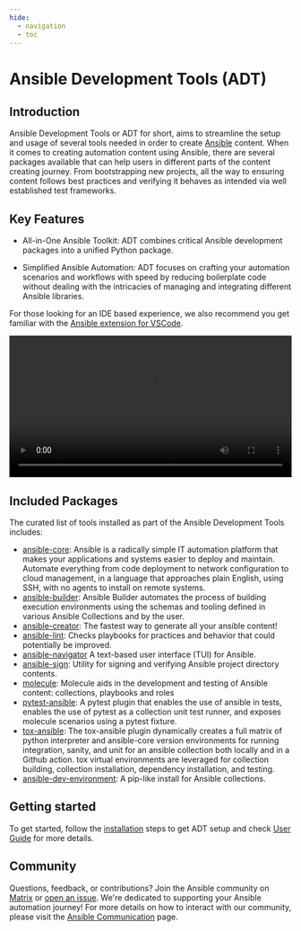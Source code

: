 ```yaml
---
hide:
  - navigation
  - toc
---
```


# Ansible Development Tools (ADT)

## Introduction

Ansible Development Tools or ADT for short, aims to streamline the setup and usage of several tools needed in order to create [Ansible](https://www.ansible.com/) content.
When it comes to creating automation content using Ansible, there are several packages available that can help users in different parts of the content creating journey. From bootstrapping new projects, all the way to ensuring content follows best practices and verifying it behaves as intended via well established test frameworks.

## Key Features

- All-in-One Ansible Toolkit: ADT combines critical Ansible development packages into a unified Python package.

- Simplified Ansible Automation: ADT focuses on crafting your automation scenarios and workflows with speed by reducing boilerplate code without
  dealing with the intricacies of managing and integrating different Ansible libraries.

For those looking for an IDE based experience, we also recommend you get familiar with the [Ansible extension for VSCode](https://marketplace.visualstudio.com/items?itemName=redhat.ansible).

<video width="100%" controls autoplay loop>
<source src="./media/ansible-lint.mp4" type="video/mp4">
</video>

## Included Packages

The curated list of tools installed as part of the Ansible Development Tools includes:

- [ansible-core](https://github.com/ansible/ansible): Ansible is a radically simple IT automation platform that makes your applications and systems easier to deploy and maintain. Automate everything from code deployment to network configuration to cloud management, in a language that approaches plain English, using SSH, with no agents to install on remote systems.
- [ansible-builder](https://github.com/ansible/ansible-builder): Ansible Builder automates the process of building execution environments using the schemas and tooling defined in various Ansible Collections and by the user.
- [ansible-creator](https://github.com/ansible/ansible-creator): The fastest way to generate all your ansible content!
- [ansible-lint](https://github.com/ansible/ansible-lint): Checks playbooks for practices and behavior that could potentially be improved.
- [ansible-navigator](https://github.com/ansible/ansible-navigator) A text-based user interface (TUI) for Ansible.
- [ansible-sign](https://github.com/ansible/ansible-sign): Utility for signing and verifying Ansible project directory contents.
- [molecule](https://github.com/ansible/molecule): Molecule aids in the development and testing of Ansible content: collections, playbooks and roles
- [pytest-ansible](https://github.com/ansible/pytest-ansible): A pytest plugin that enables the use of ansible in tests, enables the use of pytest as a collection unit test runner, and exposes molecule scenarios using a pytest fixture.
- [tox-ansible](https://github.com/ansible/tox-ansible): The tox-ansible plugin dynamically creates a full matrix of python interpreter and ansible-core version environments for running integration, sanity, and unit for an ansible collection both locally and in a Github action. tox virtual environments are leveraged for collection building, collection installation, dependency installation, and testing.
- [ansible-dev-environment](https://github.com/ansible/ansible-dev-environment): A pip-like install for Ansible collections.

## Getting started

To get started, follow the [installation](installation.md) steps to get ADT setup and check [User Guide](user-guide/index.md) for more details.

## Community

Questions, feedback, or contributions? Join the Ansible community on [Matrix](https://matrix.to/#/#devtools:ansible.com) or [open an issue](https://github.com/ansible/ansible-dev-tools/issues/new). We're dedicated to supporting your Ansible automation journey! For more details on how to interact with our community, please visit the [Ansible Communication](https://docs.ansible.com/ansible/latest/community/communication.html) page.
